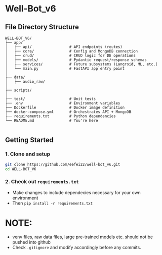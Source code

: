 # Well-Bot_v6

## File Directory Structure
```
WELL-BOT_V6/
├── app/
│   ├── api/                 # API endpoints (routes)
│   ├── core/                # Config and MongoDB connection
│   ├── crud/                # CRUD logic for DB operations
│   ├── models/              # Pydantic request/response schemas
│   ├── services/            # Future subsystems (Langroid, ML, etc.)
│   └── main.py              # FastAPI app entry point
│
├── data/
│   ├── audio_raw/
│
├── scripts/
│
├── test/                    # Unit tests
├── .env                     # Environment variables
├── Dockerfile               # Docker image definition
├── docker-compose.yml       # Orchestrates API + MongoDB
├── requirements.txt         # Python dependencies
└── README.md                # You're here


```

## Getting Started
### 1. Clone and setup
```bash
git clone https://github.com/eefei22/well-bot_v6.git
cd WELL-BOT_V6
```

### 2. Check out  `requirements.txt`
* Make changes to include dependecies necessary for your own environment
* Then `pip install -r requirements.txt`

# NOTE:
* venv files, raw data files, large pre-trained models etc. should not be pushed into github
* Check `.gitignore` and modify accordingly before any commits.

